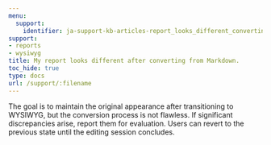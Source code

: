 ```yaml
---
menu:
  support:
    identifier: ja-support-kb-articles-report_looks_different_converting_markdown
support:
- reports
- wysiwyg
title: My report looks different after converting from Markdown.
toc_hide: true
type: docs
url: /support/:filename
---
```


The goal is to maintain the original appearance after transitioning to WYSIWYG, but the conversion process is not flawless. If significant discrepancies arise, report them for evaluation. Users can revert to the previous state until the editing session concludes.